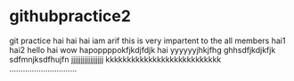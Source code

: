 # githubpractice2
git practice
hai hai
hai iam arif
this is very impartent to the all members
hai1
hai2
hello hai wow
hapoppppokfjkdjfdjk
hai yyyyyyjhkjfhg ghhsdfjkdjkfjk sdfmnjksdfhujfn 
jjjjjjjjjjjjjjjjj
kkkkkkkkkkkkkkkkkkkkkkkkkkk
..............................
